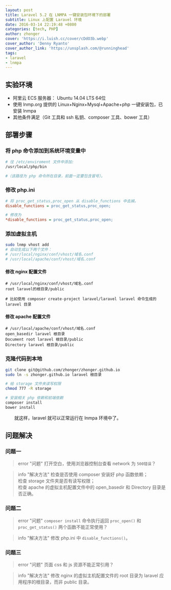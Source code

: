 ```yaml
---
layout: post
title: Laravel 5.2 在 LNMPA 一键安装包环境下的部署
subtitle: Linux 上配置 Laravel 环境
date: 2016-03-14 22:19:48 +0800
categories: [tech, PHP]
author: zhonger
cover: 'https://i.luish.cc/cover/cDdO3b.webp'
cover_author: 'Denny Ryanto'
cover_author_link: 'https://unsplash.com/@runninghead'
tags:
- laravel
- lnmpa
---
```


## 实验环境

- 阿里云 ECS 服务器： Ubuntu 14.04 LTS 64位
- 使用 lnmp.org 提供的 Linux+Nginx+Mysql+Apache+php 一键安装包，已安装 lnmpa
- 其他条件满足（Git 工具和 ssh 私钥、composer 工具、bower 工具）

## 部署步骤

### 将 php 命令添加到系统环境变量中

```bash
# 往 /etc/enviroment 文件中添加: 
/usr/local/php/bin

#（该路径为 php 命令所在目录，前面一定要包含冒号）。
```

### 修改 php.ini

```ini
# 将 proc_get_status,proc_open 从 disable_functions 中去掉。
disable_functions = proc_get_status,proc_open;

# 修改为
*disable_functions = proc_get_status,proc_open;
```

### 添加虚拟主机

```bash
sudo lnmp vhost add
# 自动生成以下两个文件：
# /usr/local/nginx/conf/vhost/域名.conf
# /usr/local/apache/conf/vhost/域名.conf
```

#### 修改 nginx 配置文件

```nginx
# /usr/local/nginx/conf/vhost/域名.conf
root laravel的根目录/public

# 比如使用 composer create-project laravel/laravel laravel 命令生成的 laravel 目录
```

#### 修改 apache 配置文件

```apacheconf
# /usr/local/apache/conf/vhost/域名.conf
open_basedir laravel 根目录
Document root laravel 根目录/public
Directory laravel 根目录/public
```

### 克隆代码到本地

```bash
git clone git@github.com/zhonger/zhonger.github.io
sudo ln -s zhonger.github.io laravel 根目录

# 给 storage 文件夹读写权限
chmod 777 -R storage

# 安装相关 php 依赖和前端依赖
composer install
bower install
```

&emsp;&emsp;就这样，laravel 就可以正常运行在 lnmpa 环境中了。

## 问题解决

### 问题一

> error "问题"
> 打开空白，使用浏览器控制台查看 network 为 `500错误`？

> info "解决方法"
> 检查是否使用 composer 安装好 php 函数依赖；  
> 检查 storage 文件夹是否有读写权限；  
> 检查 apache 的虚拟主机配置文件中的 open_basedir 和 Directory 目录是否正确。

### 问题二

> error "问题"
> `composer install` 命令执行返回 `proc_open()` 和 `proc_get_status()` 两个函数不能正常使用？

> info "解决方法"
> 修改 php.ini 中 `disable_functions()`。

### 问题三

> error "问题"
> 页面 css 和 js 资源不能正常引用？

> info "解决方法"
> 修改 nginx 的虚拟主机配置文件的 root 目录为 laravel 应用程序的根目录，而非 public 目录。
